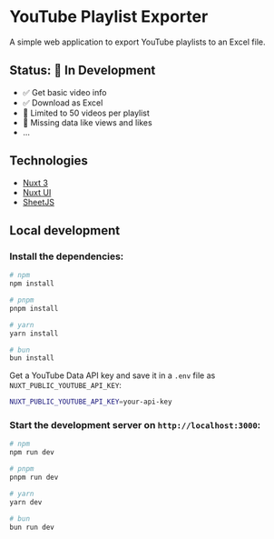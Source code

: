 # YouTube Playlist Exporter

A simple web application to export YouTube playlists to an Excel file.

## Status: 🚧 In Development

- ✅ Get basic video info
- ✅ Download as Excel
- 🚧 Limited to 50 videos per playlist
- 🚧 Missing data like views and likes
- ...

## Technologies

- [Nuxt 3](https://nuxt.com/)
- [Nuxt UI](https://ui.nuxt.com/)
- [SheetJS](https://sheetjs.com/)


## Local development

### Install the dependencies:

```bash
# npm
npm install

# pnpm
pnpm install

# yarn
yarn install

# bun
bun install
```

Get a YouTube Data API key and save it in a `.env` file as `NUXT_PUBLIC_YOUTUBE_API_KEY`:

```bash
NUXT_PUBLIC_YOUTUBE_API_KEY=your-api-key
```


### Start the development server on `http://localhost:3000`:

```bash
# npm
npm run dev

# pnpm
pnpm run dev

# yarn
yarn dev

# bun
bun run dev
```

